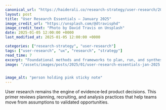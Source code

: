 ```yaml
---
canonical_url: "https://haiderali.co/research-strategy/user-research/2025/01/05/user-research-essentials-jan-2025/"
layout: post
title: "User Research Essentials — January 2025"
image_credit_url: "https://unsplash.com/@dtravisphd"
image_credit_text: "Photo by David Travis on Unsplash"
date: 2025-01-05 12:00:00 +0000
last_modified_at: 2025-01-05 12:00:00 +0000

categories: ["research-strategy", "user-research"]
tags: ["user-research", "ux", "research", "strategy"]
read_time: 7
excerpt: "Foundational methods and frameworks to plan, run, and synthesize effective user research in 2025."
image: "/assets/images/posts/2025/01/user-research-essentials-jan-2025.jpg"


image_alt: "person holding pink sticky note"
---
```


User research remains the engine of evidence‑led product decisions. This primer reviews planning, recruiting, and analysis practices that help teams move from assumptions to validated opportunities.

